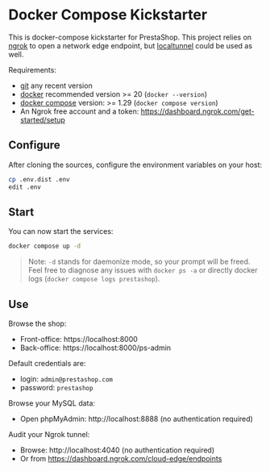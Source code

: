 # Docker Compose Kickstarter

This is docker-compose kickstarter for PrestaShop. This project relies on [ngrok](https://ngrok.com) to open a network edge endpoint,
but [localtunnel](https://github.com/localtunnel/localtunnel) could be used as well.

Requirements:

- [git](https://git-scm.com/downloads) any recent version
- [docker](https://www.docker.com) recommended version >= 20 (`docker --version`)
- [docker compose](https://docs.docker.com/compose/) version: >= 1.29 (`docker compose version`)
- An Ngrok free account and a token: https://dashboard.ngrok.com/get-started/setup

## Configure

After cloning the sources, configure the environment variables on your host:

```sh
cp .env.dist .env
edit .env
```

## Start

You can now start the services:

```sh
docker compose up -d
```

> Note: `-d` stands for daemonize mode, so your prompt will be freed. Feel free to diagnose any issues with `docker ps -a` or directly docker logs (`docker compose logs prestashop`).

## Use

Browse the shop:

- Front-office: https://localhost:8000
- Back-office: https://localhost:8000/ps-admin

Default credentials are:

- login: `admin@prestashop.com`
- password: `prestashop`

Browse your MySQL data:

- Open phpMyAdmin: http://localhost:8888 (no authentication required)

Audit your Ngrok tunnel:

- Browse: http://localhost:4040 (no authentication required)
- Or from https://dashboard.ngrok.com/cloud-edge/endpoints
